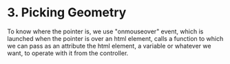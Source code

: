 # 3. Picking Geometry

To know where the pointer is, we use "onmouseover" event, which is launched when the pointer is over an html element, calls a function to which we can pass as an attribute the html element, a variable or whatever we want, to operate with it from the controller.

